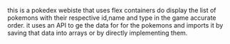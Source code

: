 this is a pokedex webiste that uses flex containers do display the list of pokemons with their respective id,name and type in the game accurate order.
it uses an API to ge the data for for the pokemons and imports it by saving that data into arrays or by directly implementing them.

